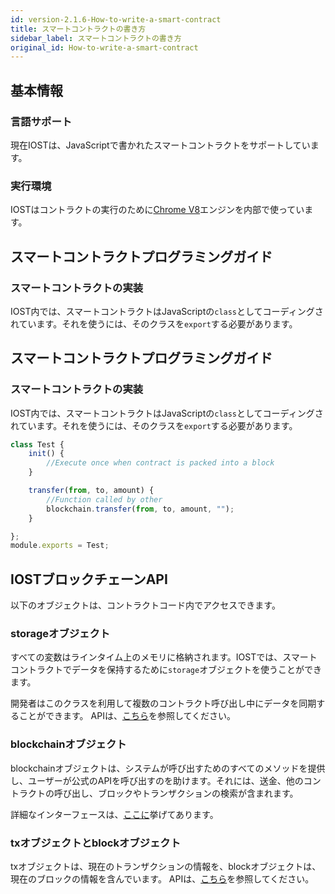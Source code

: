 ```yaml
---
id: version-2.1.6-How-to-write-a-smart-contract
title: スマートコントラクトの書き方
sidebar_label: スマートコントラクトの書き方
original_id: How-to-write-a-smart-contract
---
```


## 基本情報

### 言語サポート

現在IOSTは、JavaScriptで書かれたスマートコントラクトをサポートしています。

### 実行環境

IOSTはコントラクトの実行のために[Chrome V8](https://developers.google.com/v8/)エンジンを内部で使っています。

## スマートコントラクトプログラミングガイド

### スマートコントラクトの実装

IOST内では、スマートコントラクトはJavaScriptの`class`としてコーディングされています。それを使うには、そのクラスを`export`する必要があります。

## スマートコントラクトプログラミングガイド

### スマートコントラクトの実装

IOST内では、スマートコントラクトはJavaScriptの`class`としてコーディングされています。それを使うには、そのクラスを`export`する必要があります。

```javascript
class Test {
    init() {
        //Execute once when contract is packed into a block
    }

    transfer(from, to, amount) {
        //Function called by other
        blockchain.transfer(from, to, amount, "");
    }

};
module.exports = Test;
```

## IOSTブロックチェーンAPI
以下のオブジェクトは、コントラクトコード内でアクセスできます。

### storageオブジェクト

すべての変数はラインタイム上のメモリに格納されます。IOSTでは、スマートコントラクトでデータを保持するために`storage`オブジェクトを使うことができます。

開発者はこのクラスを利用して複数のコントラクト呼び出し中にデータを同期することができます。
APIは、[こちら](https://github.com/iost-official/go-iost/blob/master/vm/v8vm/v8/libjs/storage.js)を参照してください。



### blockchainオブジェクト

blockchainオブジェクトは、システムが呼び出すためのすべてのメソッドを提供し、ユーザーが公式のAPIを呼び出すのを助けます。それには、送金、他のコントラクトの呼び出し、ブロックやトランザクションの検索が含まれます。

詳細なインターフェースは、[ここに](https://github.com/iost-official/go-iost/blob/master/vm/v8vm/v8/libjs/blockchain.js)挙げてあります。


### txオブジェクトとblockオブジェクト
txオブジェクトは、現在のトランザクションの情報を、blockオブジェクトは、現在のブロックの情報を含んでいます。
APIは、[こちら](https://github.com/iost-official/go-iost/blob/master/vm/v8vm/v8/sandbox.cc#L29)を参照してください。